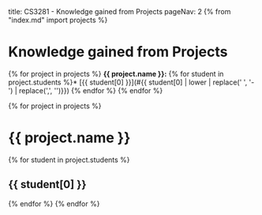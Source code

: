 <frontmatter>
title: CS3281 - Knowledge gained from Projects
pageNav: 2
</frontmatter>
{% from "index.md" import projects %}

# Knowledge gained from Projects

{% for project in projects %}
**{{ project.name }}:**
{% for student in project.students %}* [{{ student[0] }}](#{{ student[0] | lower | replace(' ', '-') | replace(',', '')}})
{% endfor %}
{% endfor %}

{% for project in projects %}
# {{ project.name }}
  {% for student in project.students %}

<box>

## {{ student[0] }}
<include src="{{ student[1] }}/knowledge.md" />
</box>

  {% endfor %}
{% endfor %}
